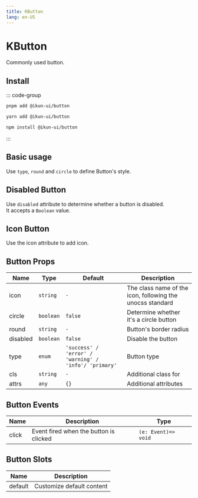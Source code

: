 ```yaml
---
title: KButton
lang: en-US
---
```


# KButton

Commonly used button.

## Install

::: code-group

```bash [pnpm]
pnpm add @ikun-ui/button
```

```bash [yarn]
yarn add @ikun-ui/button
```

```bash [npm]
npm install @ikun-ui/button
```

:::

## Basic usage

Use `type`, `round` and `circle` to define Button's style.

<demo src="../../../../example/button/basic.svelte"  github='https://github.com/ikun-svelte/ikun-ui/tree/main/components/Button'></demo>

## Disabled Button

Use `disabled` attribute to determine whether a button is disabled.  
It accepts a `Boolean` value.

<demo src="../../../../example/button/disabled.svelte" github='https://github.com/ikun-svelte/ikun-ui/tree/main/components/Button'></demo>

## Icon Button

Use the icon attribute to add icon.

<demo src="../../../../example/button/icon.svelte" github='https://github.com/ikun-svelte/ikun-ui/tree/main/components/Button'></demo>

## Button Props

| Name     | Type      | Default                                               | Description                                               |
| -------- | --------- | ----------------------------------------------------- | --------------------------------------------------------- |
| icon     | `string`  | `-`                                                   | The class name of the icon, following the unocss standard |
| circle   | `boolean` | `false`                                               | Determine whether it's a circle button                    |
| round    | `string`  | `-`                                                   | Button's border radius                                    |
| disabled | `boolean` | `false`                                               | Disable the button                                        |
| type     | `enum`    | `'success' / 'error' / 'warning' / 'info'/ 'primary'` | Button type                                               |
| cls      | `string`  | `-`                                                   | Additional class for                                      |
| attrs    | `any`     | `{}`                                                  | Additional attributes                                     |

## Button Events

| Name  | Description                            | Type                |
| ----- | -------------------------------------- | ------------------- |
| click | Event fired when the button is clicked | `(e: Event)=> void` |

## Button Slots

| Name    | Description               |
| ------- | ------------------------- |
| default | Customize default content |
